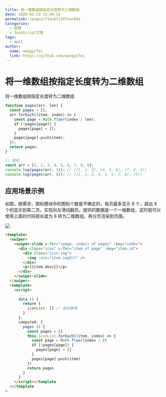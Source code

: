 ```yaml
---
title: 将一维数组按指定长度转为二维数组
date: 2020-02-23 13:49:31
permalink: /pages/f1acb712033ac8da
categories:
  - 前端
  - JavaScript文章
tags:
  - null
author:
  name: wangyifei
  link: https://github.com/wangyifei
---
```


# 将一维数组按指定长度转为二维数组

将一维数组按指定长度转为二维数组

```js
function pages(arr, len) {
  const pages = [];
  arr.forEach((item, index) => {
    const page = Math.floor(index / len);
    if (!pages[page]) {
      pages[page] = [];
    }
    pages[page].push(item);
  });
  return pages;
}

// 使用
const arr = [1, 2, 3, 4, 5, 6, 7, 8, 9];
console.log(pages(arr, 3)); // [[1, 2, 3], [4, 5, 6], [7, 8, 9]]
console.log(pages(arr, 8)); // [[1, 2, 3, 4, 5, 6, 7, 8], [9]]
```

## 应用场景示例

如图，按需求，图标模块中的图标个数是不确定的，每页最多显示 8 个，超出 8 个的显示到第二页，实现向左滑动翻页。提供的数据是一个一维数组，这时就可以使用上面的代码按长度为 8 转为二维数组，再分页渲染到页面。

![](https://cdn.jsdelivr.net/gh/wangyifei/image_store/blog/20200223142410.jpg)

```html
<template>
  <swiper>
    <swiper-slide v-for="(page, index) of pages" :key="index">
      <div class="icon" v-for="item of page" :key="item.id">
        <div class="icon-img">
          <img :src="item.imgUrl" />
        </div>
        <p>{{item.desc}}</p>
      </div>
    </swiper-slide>
  </swiper>
  <template>
    <script>
      ...
      data () {
        return {
          iconList: [] // 图标数据
        }
      },
      computed: {
        pages () {
          const pages = []
          this.iconList.forEach((item, index) => {
            const page = Math.floor(index / 8)
            if (!pages[page]) {
              pages[page] = []
            }
            pages[page].push(item)
          })
          return pages
        }
      }
    </script></template
  ></template
>
```
